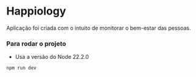 # Happiology

Aplicação foi criada com o intuito de monitorar o bem-estar das pessoas.

### Para rodar o projeto
- Usa a versão do Node 22.2.0

``npm run dev``
